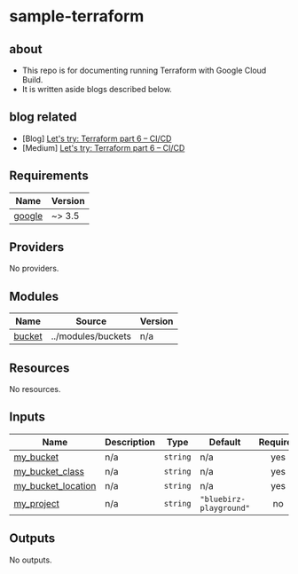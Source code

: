 # sample-terraform

## about

- This repo is for documenting running Terraform with Google Cloud Build.
- It is written aside blogs described below.

## blog related

- [Blog] [Let's try: Terraform part 6 – CI/CD](https://bluebirz.net/posts/try-terraform-part-6)
- [Medium] [Let's try: Terraform part 6 – CI/CD](https://medium.com/@bluebirz/lets-try-terraform-part-6-ci-cd-ec6e4ea87503)

<!-- BEGIN_TF_DOCS -->
## Requirements

| Name | Version |
|------|---------|
| <a name="requirement_google"></a> [google](#requirement\_google) | ~> 3.5 |

## Providers

No providers.

## Modules

| Name | Source | Version |
|------|--------|---------|
| <a name="module_bucket"></a> [bucket](#module\_bucket) | ../modules/buckets | n/a |

## Resources

No resources.

## Inputs

| Name | Description | Type | Default | Required |
|------|-------------|------|---------|:--------:|
| <a name="input_my_bucket"></a> [my\_bucket](#input\_my\_bucket) | n/a | `string` | n/a | yes |
| <a name="input_my_bucket_class"></a> [my\_bucket\_class](#input\_my\_bucket\_class) | n/a | `string` | n/a | yes |
| <a name="input_my_bucket_location"></a> [my\_bucket\_location](#input\_my\_bucket\_location) | n/a | `string` | n/a | yes |
| <a name="input_my_project"></a> [my\_project](#input\_my\_project) | n/a | `string` | `"bluebirz-playground"` | no |

## Outputs

No outputs.
<!-- END_TF_DOCS -->

